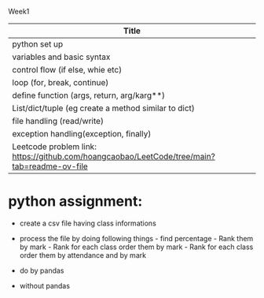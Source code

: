 
Week1

| Title | 
| ------- | 
| python set up | 
| variables and basic syntax | 
| control flow (if else, whie etc) | 
| loop (for, break, continue) | 
| define function (args, return, arg/karg**) | 
| List/dict/tuple (eg create a method similar to dict) | 
| file handling (read/write) | 
| exception handling(exception, finally) |
| Leetcode problem link: https://github.com/hoangcaobao/LeetCode/tree/main?tab=readme-ov-file


# python assignment: 
- create a csv file having class informations
- process the file by doing following things
      - find percentage
      - Rank them by mark
      - Rank for each class order them by mark
      - Rank for each class order them by attendance and by mark

- do by pandas
- without pandas
